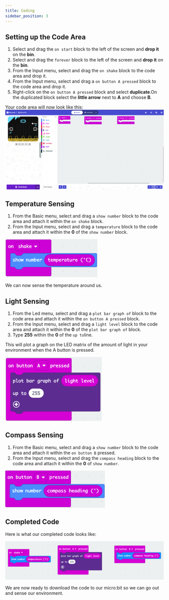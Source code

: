 ```yaml
---
title: Coding
sidebar_position: 3
---
```


## Setting up the Code Area

1. Select and drag the `on start` block to the left of the screen and **drop it** on the **bin**.
2. Select and drag the `forever` block to the left of the screen and **drop it** on the **bin**.
3. From the Input menu, select and drag the `on shake` block to the code area and drop it.
4. From the Input menu, select and drag a `on button A pressed` block to the code area and drop it.
5. Right-click on the `on button A pressed` block and select **duplicate**.On the duplicated block select the **little arrow** next to **A** and choose **B**.

Your code area will now look like this:
![The code area with the on shake, on button A pressed and on button B pressed blocks](./img/ES_MC_01.png)

## Temperature Sensing

1. From the Basic menu, select and drag a `show number` block to the code area and attach it within the `on shake` block.
2. From the Input menu, select and drag a `temperature` block to the code area and attach it within the **0** of the `show number` block.

![Displaying the temperature](./img/ES_MC_02.png)

We can now sense the temperature around us.

## Light Sensing

1. From the Led menu, select and drag a `plot bar graph of` block to the code area and attach it within the `on button A pressed` block.
2. From the Input menu, select and drag a `light level` block to the code area and attach it within the **0** of the `plot bar graph of` block.
3. Type **255** within the **0** of the `up to`line.

This will plot a graph on the LED matrix of the amount of light in your environment when the A button is pressed.

![Completed Code for light sensing](./img/ES_MC_03.png)

## Compass Sensing

1. From the Basic menu, select and drag a `show number` block to the code area and attach it within the `on button B` pressed.
2. From the Input menu, select and drag the `compass heading` block to the code area and attach it within the **0** of `show number`.

![Code for the compass sensor](./img/ES_MC_05.png)

## Completed Code

Here is what our completed code looks like:

![Completed Code](./img/ES_MC_06.png)

We are now ready to download the code to our micro:bit so we can go out and sense our environment.
